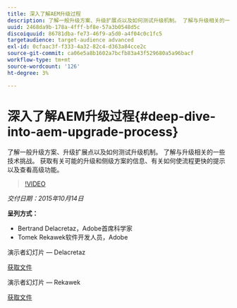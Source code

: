 ```yaml
---
title: 深入了解AEM升级过程
description: 了解一般升级方案、升级扩展点以及如何测试升级机制。 了解与升级相关的一些技术挑战。 获取有关可能的升级和侧级方案的信息、有关如何使流程更快的提示以及查看高级功能。
uuid: 2468da9b-178a-4fff-bf8e-57a3b0548d5c
discoiquuid: 86781dba-fe73-46f9-a5d0-a4f04c0c1fc5
targetaudience: target-audience advanced
exl-id: 0cfaac3f-f333-4a32-82c4-d363a84cce2c
source-git-commit: ca06e5a8b1602a7bcfb83a43f529680a5a96bacf
workflow-type: tm+mt
source-wordcount: '126'
ht-degree: 3%

---
```


# 深入了解AEM升级过程{#deep-dive-into-aem-upgrade-process}

了解一般升级方案、升级扩展点以及如何测试升级机制。 了解与升级相关的一些技术挑战。 获取有关可能的升级和侧级方案的信息、有关如何使流程更快的提示以及查看高级功能。

>[!VIDEO](https://video.tv.adobe.com/v/19376/?quality=9)

*交付日期：2015年10月14日*

**呈列方式：**

* Bertrand Delacretaz，Adobe首席科学家
* Tomek Rekawek软件开发人员，Adobe

演示者幻灯片 — Delacretaz

[获取文件](assets/aemgems-upgrades-2015-bdelacretaz.pdf)

演示者幻灯片 — Rekawek

[获取文件](assets/aemgems-upgrades-2015-trekaewk.pdf)
<!--
[Get back to the Overview](https://helpx.adobe.com/experience-manager/kt/eseminars/gems/aem-index.html)
-->
